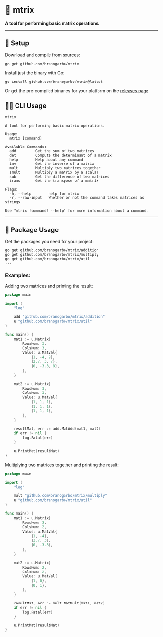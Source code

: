 # 🔮 **mtrix**
**A tool for performing basic matrix operations.**

---

## 🧪 **Setup**
Download and compile from sources:
```
go get github.com/branogarbo/mtrix
```
Install just the binary with Go:
```
go install github.com/branogarbo/mtrix@latest
```

Or get the pre-compiled binaries for your platform on the [releases page](https://github.com/branogarbo/mtrix/releases)


## 🧙‍♂️ **CLI Usage**
```
mtrix

A tool for performing basic matrix operations.

Usage:
  mtrix [command]

Available Commands:
  add         Get the sum of two matrices
  det         Compute the determinant of a matrix
  help        Help about any command
  inv         Get the inverse of a matrix
  mult        Multiply two matrices together
  smult       Multiply a matrix by a scalar
  sub         Get the difference of two matrices
  trans       Get the transpose of a matrix

Flags:
  -h, --help        help for mtrix
  -r, --raw-input   Whether or not the command takes matrices as strings

Use "mtrix [command] --help" for more information about a command.
```

---

## 🌌 **Package Usage**
Get the packages you need for your project:
```
go get github.com/branogarbo/mtrix/addition
go get github.com/branogarbo/mtrix/multiply
go get github.com/branogarbo/mtrix/util
...
```

### **Examples:**
Adding two matrices and printing the result:
``` go
package main

import (
	"log"

	add "github.com/branogarbo/mtrix/addition"
	u "github.com/branogarbo/mtrix/util"
)

func main() {
	mat1 := u.Matrix{
		RowsNum: 3,
		ColsNum: 3,
		Value: u.MatVal{
			{1, -4, 9},
			{2.7, 3, 7},
			{0, -3.3, 8},
		},
	}

	mat2 := u.Matrix{
		RowsNum: 3,
		ColsNum: 3,
		Value: u.MatVal{
			{1, 1, 1},
			{1, 1, 1},
			{1, 1, 1},
		},
	}

	resultMat, err := add.MatAdd(mat1, mat2)
	if err != nil {
		log.Fatal(err)
	}

	u.PrintMat(resultMat)
}
```

Multiplying two matrices together and printing the result:
``` go
package main

import (
	"log"

	mult "github.com/branogarbo/mtrix/multiply"
	u "github.com/branogarbo/mtrix/util"
)

func main() {
	mat1 := u.Matrix{
		RowsNum: 3,
		ColsNum: 2,
		Value: u.MatVal{
			{1, -4},
			{2.7, 3},
			{0, -3.3},
		},
	}

	mat2 := u.Matrix{
		RowsNum: 2,
		ColsNum: 2,
		Value: u.MatVal{
			{1, 0},
			{0, 1},
		},
	}

	resultMat, err := mult.MatMult(mat1, mat2)
	if err != nil {
		log.Fatal(err)
	}

	u.PrintMat(resultMat)
}
```